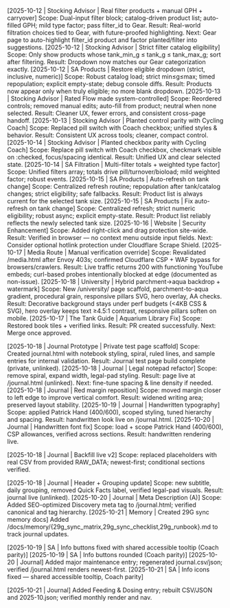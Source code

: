 [2025-10-12 | Stocking Advisor | Real filter products + manual GPH + carryover]
Scope: Dual-input filter block; catalog-driven product list; auto-filled GPH; mild type factor; pass filter_id to Gear.
Result: Real-world filtration choices tied to Gear, with future-proofed highlighting.
Next: Gear page to auto-highlight filter_id product and factor planted/filter into suggestions.
[2025-10-12 | Stocking Advisor | Strict filter catalog eligibility]
Scope: Only show products whose tank_min_g ≤ tank_g ≤ tank_max_g; sort after filtering.
Result: Dropdown now matches our Gear categorization exactly.
[2025-10-12 | SA Products | Restore eligible dropdown (strict, inclusive, numeric)]
Scope: Robust catalog load; strict min≤g≤max; timed repopulation; explicit empty-state; debug console diffs.
Result: Products now appear only when truly eligible; no more blank dropdown.
[2025-10-13 | Stocking Advisor | Rated Flow made system-controlled]
Scope: Reordered controls; removed manual edits; auto-fill from product; neutral when none selected.
Result: Cleaner UX, fewer errors, and consistent cross-page handoff.
[2025-10-13 | Stocking Advisor | Planted control parity with Cycling Coach]
Scope: Replaced pill switch with Coach checkbox; unified styles & behavior.
Result: Consistent UX across tools; cleaner, compact control.
[2025-10-14 | Stocking Advisor | Planted checkbox parity with Cycling Coach]
Scope: Replace pill switch with Coach checkbox, checkmark visible on :checked, focus/spacing identical.
Result: Unified UX and clear selected state.
[2025-10-14 | SA Filtration | Multi-filter totals + weighted type factor]
Scope: Unified filters array; totals drive pill/turnover/bioload; mild weighted factor; robust events.
[2025-10-15 | SA Products | Auto-refresh on tank change]
Scope: Centralized refresh routine; repopulation after tank/catalog changes; strict eligibility; safe fallbacks.
Result: Product list is always current for the selected tank size.
[2025-10-15 | SA Products | Fix auto-refresh on tank change]
Scope: Centralized refresh; strict numeric eligibility; robust async; explicit empty-state.
Result: Product list reliably reflects the newly selected tank size.
[2025-10-16 | Website | Security Enhancement]
Scope: Added right-click and drag protection site-wide.
Result: Verified in browser — no context menu outside input fields.
Next: Consider optional hotlink protection under Cloudflare Scrape Shield.
[2025-10-17 | Media Route | Manual verification override]
Scope: Revalidated /media.html after Envoy 403s; confirmed Cloudflare CSP + WAF bypass for browsers/crawlers.
Result: Live traffic returns 200 with functioning YouTube embeds; curl-based probes intentionally blocked at edge (documented as non-issue).
[2025-10-18 | University | Hybrid parchment→aqua backdrop + watermark]
Scope: New /university/ page scaffold, parchment-to-aqua gradient, procedural grain, responsive pillars SVG, hero overlay, AA checks.
Result: Decorative background stays under perf budgets (<4KB CSS & SVG), hero overlay keeps text ≥4.5:1 contrast, responsive pillars soften on mobile.
[2025-10-17 | The Tank Guide | Aquarium Library Fix]
Scope: Restored book tiles + verified links.
Result: PR created successfully.
Next: Merge once approved.

[2025-10-18 | Journal Prototype | Private test page scaffold]
Scope: Created journal.html with notebook styling, spiral, ruled lines, and sample entries for internal validation.
Result: Journal test page build complete (private, unlinked).
[2025-10-18 | Journal | Legal notepad refactor]
Scope: remove spiral, expand width, legal-pad styling.
Result: page live at /journal.html (unlinked).
Next: fine-tune spacing & line density if needed.
[2025-10-18 | Journal | Red margin reposition]
Scope: moved margin closer to left edge to improve vertical comfort.
Result: widened writing area; preserved layout stability.
[2025-10-19 | Journal | Handwritten typography]
Scope: applied Patrick Hand (400/600), scoped styling, tuned hierarchy and spacing.
Result: handwritten look live on /journal.html.
[2025-10-20 | Journal | Handwritten font fix]
Scope: load + scope Patrick Hand (400/600), CSP allowances, verified across sections.
Result: handwritten rendering live.

[2025-10-18 | Journal | Backfill live v2] Scope: replaced placeholders with real CSV from provided RAW_DATA; newest-first; conditional sections verified.

[2025-10-18 | Journal | Header + Grouping update] Scope: new subtitle, daily grouping, removed Quick Facts label, verified legal-pad visuals.
Result: journal live (unlinked).
[2025-10-20 | Journal | Meta Description (A)] Scope: Added SEO-optimized Discovery meta tag to /journal.html; verified canonical and tag hierarchy.
[2025-10-21 | Memory | Created 29G sync memory docs] Added /docs/memory/{29g_sync_matrix,29g_sync_checklist,29g_runbook}.md to track journal updates.

[2025-10-19 | SA | Info buttons fixed with shared accessible tooltip (Coach parity)]
[2025-10-19 | SA | Info buttons rounded (Coach parity)]
[2025-10-20 | Journal] Added major maintenance entry; regenerated journal.csv/json; verified /journal.html renders newest-first.
[2025-10-21 | SA | Info icons fixed — shared accessible tooltip, Coach parity]

[2025-10-21 | Journal] Added Feeding & Dosing entry; rebuilt CSV/JSON and 2025-10.json; verified monthly render and nav.
